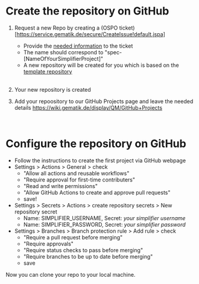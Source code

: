 # Create the repository on GitHub
1. Request a new Repo by creating a (OSPO ticket)[https://service.gematik.de/secure/CreateIssue!default.jspa]
    * Provide the [needed information](https://wiki.gematik.de/display/OSPO/GitHub+Berechtigungen#GitHubBerechtigungen-Anfordern) to the ticket
    * The name should correspond to "spec-[NameOfYourSimplifierProject]"
    * A new repository will be created for you which is based on the [template repository](https://github.com/gematik/spec-TemplateForSimplifierProjects)
    
    <br/>

2. Your new repository is created
3. Add your repoository to our GitHub Projects page and leave the needed details https://wiki.gematik.de/display/QM/GitHub+Projects

    <br/>

# Configure the repository on GitHub
* Follow the instructions to create the first project via GitHub webpage 
* Settings > Actions > General > check 
    * "Allow all actions and reusable workflows" 
    * "Require approval for first-time contributers" 
    * "Read and write permissions" 
    * "Allow GitHub Actions to create and approve pull requests"
    * save!
* Settings > Secrets > Actions > create repository secrets > New repository secret
    * Name: SIMPLIFIER_USERNAME, Secret: *your simplifier username*
    * Name: SIMPLIFIER_PASSWORD, Secret: *your simplifier password* 
* Settings > Branches > Branch protection rule > Add rule > check 
    * "Require a pull request before merging" 
    * "Require approvals" 
    * "Require status checks to pass before merging" 
    * "Require branches to be up to date before merging"  
    * save 

Now you can clone your repo to your local machine.
    
<br/>



